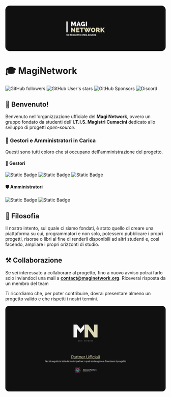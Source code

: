![](./banner-1.png)

# 🎓 MagiNetwork
![GitHub followers](https://img.shields.io/github/followers/MagiNetwork?style=for-the-badge)
![GitHub User's stars](https://img.shields.io/github/stars/MagiNetwork?style=for-the-badge&color=%23f2ce17)
![GitHub Sponsors](https://img.shields.io/github/sponsors/MagiNetwork?style=for-the-badge&color=%23f06af0)
![Discord](https://img.shields.io/discord/1068840214941929512?style=for-the-badge&color=%236a7af0)


## 👋 Benvenuto!
Benvenuto nell'organizzazione ufficiale del **Magi Network**, ovvero un gruppo fondato da studenti dell'**I.T.I.S. Magistri 
Cumacini** dedicato allo sviluppo di progetti _open-source_.

### 👷 Gestori e Amministratori in Carica
Questi sono tutti coloro che si occupano dell'amministrazione del progetto.

#### 📑 Gestori
![Static Badge](https://img.shields.io/badge/LoRy24-red?style=for-the-badge)
![Static Badge](https://img.shields.io/badge/TissuB-red?style=for-the-badge)
![Static Badge](https://img.shields.io/badge/0tia0-red?style=for-the-badge)

#### 🛡️ Amministratori
![Static Badge](https://img.shields.io/badge/DarkAle14-orange?style=for-the-badge)
![Static Badge](https://img.shields.io/badge/Evern0-orange?style=for-the-badge)

## 📜 Filosofia
Il nostro intento, sul quale ci siamo fondati, è stato quello di creare una piattaforma su cui, programmatori e non solo,
potessero pubblicare i propri progetti, risorse o libri al fine di renderli disponibili ad altri studenti e, così facendo,
ampliare i propri orizzonti di studio.

## ⚒️ Collaborazione
Se sei interessato a collaborare al progetto, fino a nuovo avviso potrai farlo solo inviandoci una mail a 
**contact@maginetwork.org**. Riceverai risposta da un membro del team

Ti ricordiamo che, per poter contribuire, dovrai presentare almeno un progetto valido e che rispetti i nostri termini.

![](./banner-2.png)

